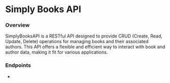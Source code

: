 ﻿# Simply Books API

### Overview

SimplyBooksAPI is a RESTful API designed to provide CRUD (Create, Read, Update, Delete) operations for managing books and their associated authors. This API offers a flexible and efficient way to interact with book and author data, making it fit for various applications.


### Endpoints

- 
